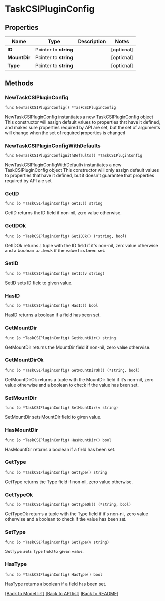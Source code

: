# TaskCSIPluginConfig

## Properties

Name | Type | Description | Notes
------------ | ------------- | ------------- | -------------
**ID** | Pointer to **string** |  | [optional] 
**MountDir** | Pointer to **string** |  | [optional] 
**Type** | Pointer to **string** |  | [optional] 

## Methods

### NewTaskCSIPluginConfig

`func NewTaskCSIPluginConfig() *TaskCSIPluginConfig`

NewTaskCSIPluginConfig instantiates a new TaskCSIPluginConfig object
This constructor will assign default values to properties that have it defined,
and makes sure properties required by API are set, but the set of arguments
will change when the set of required properties is changed

### NewTaskCSIPluginConfigWithDefaults

`func NewTaskCSIPluginConfigWithDefaults() *TaskCSIPluginConfig`

NewTaskCSIPluginConfigWithDefaults instantiates a new TaskCSIPluginConfig object
This constructor will only assign default values to properties that have it defined,
but it doesn't guarantee that properties required by API are set

### GetID

`func (o *TaskCSIPluginConfig) GetID() string`

GetID returns the ID field if non-nil, zero value otherwise.

### GetIDOk

`func (o *TaskCSIPluginConfig) GetIDOk() (*string, bool)`

GetIDOk returns a tuple with the ID field if it's non-nil, zero value otherwise
and a boolean to check if the value has been set.

### SetID

`func (o *TaskCSIPluginConfig) SetID(v string)`

SetID sets ID field to given value.

### HasID

`func (o *TaskCSIPluginConfig) HasID() bool`

HasID returns a boolean if a field has been set.

### GetMountDir

`func (o *TaskCSIPluginConfig) GetMountDir() string`

GetMountDir returns the MountDir field if non-nil, zero value otherwise.

### GetMountDirOk

`func (o *TaskCSIPluginConfig) GetMountDirOk() (*string, bool)`

GetMountDirOk returns a tuple with the MountDir field if it's non-nil, zero value otherwise
and a boolean to check if the value has been set.

### SetMountDir

`func (o *TaskCSIPluginConfig) SetMountDir(v string)`

SetMountDir sets MountDir field to given value.

### HasMountDir

`func (o *TaskCSIPluginConfig) HasMountDir() bool`

HasMountDir returns a boolean if a field has been set.

### GetType

`func (o *TaskCSIPluginConfig) GetType() string`

GetType returns the Type field if non-nil, zero value otherwise.

### GetTypeOk

`func (o *TaskCSIPluginConfig) GetTypeOk() (*string, bool)`

GetTypeOk returns a tuple with the Type field if it's non-nil, zero value otherwise
and a boolean to check if the value has been set.

### SetType

`func (o *TaskCSIPluginConfig) SetType(v string)`

SetType sets Type field to given value.

### HasType

`func (o *TaskCSIPluginConfig) HasType() bool`

HasType returns a boolean if a field has been set.


[[Back to Model list]](../README.md#documentation-for-models) [[Back to API list]](../README.md#documentation-for-api-endpoints) [[Back to README]](../README.md)


